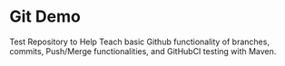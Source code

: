 # Git Demo

Test Repository to Help Teach basic Github functionality of branches, commits, Push/Merge functionalities, and GitHubCI testing with Maven.
